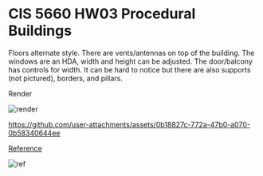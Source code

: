 # CIS 5660 HW03 Procedural Buildings

Floors alternate style. There are vents/antennas on top of the building. The windows are an HDA, width and height can be adjusted. The door/balcony has controls for width. It can be hard to notice but there are also supports (not pictured), borders, and pillars.

Render

![render](https://github.com/user-attachments/assets/f3972fca-8ecf-4db9-ac22-b9b4f6da4f03)

https://github.com/user-attachments/assets/0b18827c-772a-47b0-a070-0b58340644ee

[Reference](https://www.artstation.com/artwork/9Yqey)

![ref](https://github.com/user-attachments/assets/76901f44-1703-4277-a2f2-df6ce233b782)
